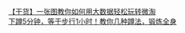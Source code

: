   
[【干货】一张图教你如何用大数据轻松玩转微淘](http://www.dianyue.me/archives/599/4i9p2bq83jba97m4/)  
[下蹲5分钟，等于步行1小时！教你几种蹲法，锻炼全身](http://www.dianyue.me/archives/245/zgynwembz3tvgh5r/)
